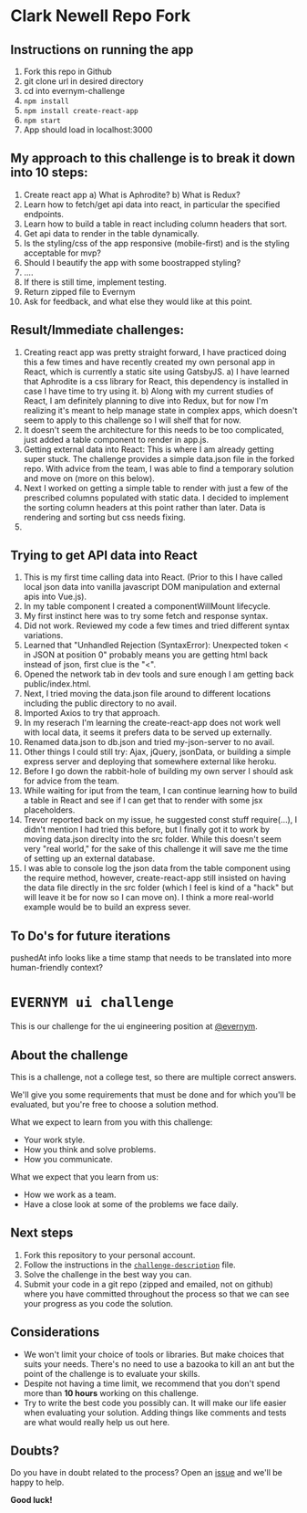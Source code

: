 # Clark Newell Repo Fork
## Instructions on running the app

1. Fork this repo in Github
2. git clone url in desired directory
3. cd into evernym-challenge
4. ```npm install```
5. ```npm install create-react-app```
6. ```npm start```
7. App should load in localhost:3000

## My approach to this challenge is to break it down into 10 steps:

1. Create react app
    a) What is Aphrodite?
    b) What is Redux?
2. Learn how to fetch/get api data into react, in particular the specified endpoints.
3. Learn how to build a table in react including column headers that sort.
4. Get api data to render in the table dynamically.
5. Is the styling/css of the app responsive (mobile-first) and is the styling acceptable for mvp?
6. Should I beautify the app with some boostrapped styling?
7. ....
8. If there is still time, implement testing.
9. Return zipped file to Evernym
10. Ask for feedback, and what else they would like at this point.

## Result/Immediate challenges:

1. Creating react app was pretty straight forward, I have practiced doing this a few times and have recently created my own personal app in React, which is currently a static site using GatsbyJS.
    a) I have learned that Aphrodite is a css library for React, this dependency is installed in case I have time to try using it.
    b) Along with my current studies of React, I am definitely planning to dive into Redux, but for now I'm realizing it's meant to help manage state in complex apps, which doesn't seem to apply to this challenge so I will shelf that for now.
2. It doesn't seem the architecture for this needs to be too complicated, just added a table component to render in app.js.
3. Getting external data into React: This is where I am already getting super stuck. The challenge provides a simple data.json file in the forked repo. With advice from the team, I was able to find a temporary solution and move on (more on this below).
4. Next I worked on getting a simple table to render with just a few of the prescribed columns populated with static data. I decided to implement the sorting column headers at this point rather than later. Data is rendering and sorting but css needs fixing.
5. 


## Trying to get API data into React
1. This is my first time calling data into React. (Prior to this I have called local json data into vanilla javascript DOM manipulation and external apis into Vue.js).
2. In my table component I created a componentWillMount lifecycle.
3. My first instinct here was to try some fetch and response syntax.
4. Did not work. Reviewed my code a few times and tried different syntax variations.
5. Learned that "Unhandled Rejection (SyntaxError): Unexpected token < in JSON at position 0" probably means you are getting html back instead of json, first clue is the "<".
6. Opened the network tab in dev tools and sure enough I am getting back public/index.html.
7. Next, I tried moving the data.json file around to different locations including the public directory to no avail.
8. Imported Axios to try that approach. 
9. In my reserach I'm learning the create-react-app does not work well with local data, it seems it prefers data to be served up externally.
10. Renamed data.json to db.json and tried my-json-server to no avail.
11. Other things I could still try: Ajax, jQuery, jsonData, or building a simple express server and deploying that somewhere external like heroku.
12. Before I go down the rabbit-hole of building my own server I should ask for advice from the team.
13. While waiting for iput from the team, I can continue learning how to build a table in React and see if I can get that to render with some jsx placeholders.
14. Trevor reported back on my issue, he suggested const stuff require(...), I didn't mention I had tried this before, but I finally got it to work by moving data.json direclty into the src folder. While this doesn't seem very "real world," for the sake of this challenge it will save me the time of setting up an external database.
15. I was able to console log the json data from the table component using the require method, however, create-react-app still insisted on having the data file directly in the src folder (which I feel is kind of a "hack" but will leave it be for now so I can move on). I think a more real-world example would be to build an express sever.

## To Do's for future iterations

pushedAt info looks like a time stamp that needs to be translated into more human-friendly context?


# `EVERNYM ui challenge`

This is our challenge for the ui engineering position at [@evernym](https://github.com/evernym).

## About the challenge

This is a challenge, not a college test, so there are multiple correct answers.

We'll give you some requirements that must be done and for which you'll be evaluated, but you're free to choose a solution method.

What we expect to learn from you with this challenge:

- Your work style.
- How you think and solve problems.
- How you communicate.

What we expect that you learn from us:

- How we work as a team.
- Have a close look at some of the problems we face daily.

## Next steps

1. Fork this repository to your personal account.
2. Follow the instructions in the [`challenge-description`](/challenge-description.md) file.
3. Solve the challenge in the best way you can.
4. Submit your code in a git repo (zipped and emailed, not on github) where you have committed throughout the process so that we can see your progress as you code the solution.

## Considerations

- We won't limit your choice of tools or libraries. But make choices that suits your needs. There's no need to use a bazooka to kill an ant but the point of the challenge is to evaluate your skills.
- Despite not having a time limit, we recommend that you don't spend more than **10 hours** working on this challenge.
- Try to write the best code you possibly can. It will make our life easier when evaluating your solution. Adding things like comments and tests are what would really help us out here.

## Doubts?

Do you have in doubt related to the process? Open an [issue](https://github.com/evernym/ui-challenge/issues) and we'll be happy to help.

**Good luck!**



